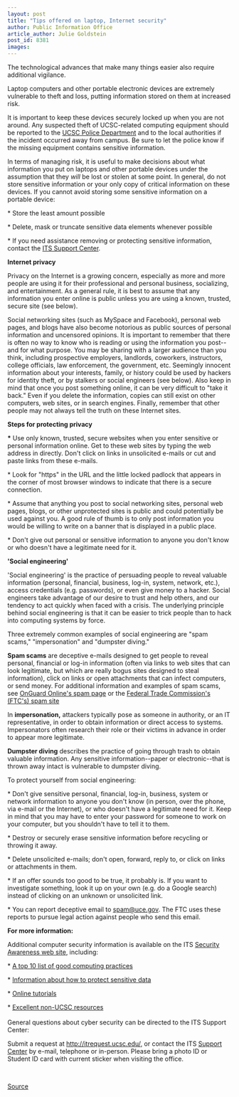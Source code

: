 ```yaml
---
layout: post
title: "Tips offered on laptop, Internet security"
author: Public Information Office
article_author: Julie Goldstein
post_id: 8381
images:
---
```


<a name="content" id="content"></a>
<p>
  The technological advances that make many things easier also require additional vigilance.
</p>
<p>
  Laptop computers and other portable electronic devices are extremely vulnerable to theft and loss, putting information stored on them at increased risk.
</p>
<p>
  It is important to keep these devices securely locked up when you are not around. Any suspected theft of UCSC-related computing equipment should be reported to the <a href="http://www2.ucsc.edu/police/">UCSC Police Department</a> and to the local authorities if the incident occurred away from campus. Be sure to let the police know if the missing equipment contains sensitive information.
</p>
<p>
  In terms of managing risk, it is useful to make decisions about what information you put on laptops and other portable devices under the assumption that they <i>will</i> be lost or stolen at some point. In general, do not store sensitive information or your only copy of critical information on these devices. If you cannot avoid storing some sensitive information on a portable device:
</p>
<p>
  * Store the least amount possible
</p>
<p>
  * Delete, mask or truncate sensitive data elements whenever possible
</p>
<p>
  * If you need assistance removing or protecting sensitive information, contact the <a href="http://its.ucsc.edu/services/help_desk/">ITS Support Center</a>.
</p>
<p>
  <strong>Internet privacy</strong>
</p>
<p>
  Privacy on the Internet is a growing concern, especially as more and more people are using it for their professional and personal business, socializing, and entertainment. As a general rule, it is best to assume that any information you enter online is public unless you are using a known, trusted, secure site (see below).
</p>
<p>
  Social networking sites (such as MySpace and Facebook), personal web pages, and blogs have also become notorious as public sources of personal information and uncensored opinions. It is important to remember that there is often no way to know who is reading or using the information you post--and for what purpose. You may be sharing with a larger audience than you think, including prospective employers, landlords, coworkers, instructors, college officials, law enforcement, the government, etc. Seemingly innocent information about your interests, family, or history could be used by hackers for identity theft, or by stalkers or social engineers (see below). Also keep in mind that once you post something online, it can be very difficult to "take it back." Even if you delete the information, copies can still exist on other computers, web sites, or in search engines. Finally, remember that other people may not always tell the truth on these Internet sites.
</p>
<p>
  <strong>Steps for protecting privacy</strong>
</p>
<p>
  <strong>*</strong> Use only known, trusted, secure websites when you enter sensitive or personal information online. Get to these web sites by typing the web address in directly. Don't click on links in unsolicited e-mails or cut and paste links from these e-mails.
</p>
<p>
  * Look for "https" in the URL and the little locked padlock that appears in the corner of most browser windows to indicate that there is a secure connection.
</p>
<p>
  * Assume that anything you post to social networking sites, personal web pages, blogs, or other unprotected sites is public and could potentially be used against you. A good rule of thumb is to only post information you would be willing to write on a banner that is displayed in a public place.
</p>
<p>
  * Don't give out personal or sensitive information to anyone you don't know or who doesn't have a legitimate need for it.
</p>
<p>
  <strong>'Social engineering'</strong>
</p>
<p>
  'Social engineering' is the practice of persuading people to reveal valuable information (personal, financial, business, log-in, system, network, etc.), access credentials (e.g. passwords), or even give money to a hacker. Social engineers take advantage of our desire to trust and help others, and our tendency to act quickly when faced with a crisis. The underlying principle behind social engineering is that it can be easier to trick people than to hack into computing systems by force.
</p>
<p>
  Three extremely common examples of social engineering are "spam scams," "impersonation" and "dumpster diving."
</p>
<p>
  <strong>Spam scams</strong> are deceptive e-mails designed to get people to reveal personal, financial or log-in information (often via links to web sites that can look legitimate, but which are really bogus sites designed to steal information), click on links or open attachments that can infect computers, or send money. For additional information and examples of spam scams, see <a href="http://onguardonline.gov/spam.html">OnGuard Online's spam page</a> or the <a href="http://www.ftc.gov/spam/">Federal Trade Commission's (FTC's) spam site</a>
</p>
<p>
  In <strong>impersonation,</strong> attackers typically pose as someone in authority, or an IT representative, in order to obtain information or direct access to systems. Impersonators often research their role or their victims in advance in order to appear more legitimate.
</p>
<p>
  <strong>Dumpster diving</strong> describes the practice of going through trash to obtain valuable information. Any sensitive information--paper or electronic--that is thrown away intact is vulnerable to dumpster diving.
</p>
<p>
  To protect yourself from social engineering:
</p>
<p>
  * Don't give sensitive personal, financial, log-in, business, system or network information to anyone you don't know (in person, over the phone, via e-mail or the Internet), or who doesn't have a legitimate need for it. Keep in mind that you may have to enter your password for someone to work on your computer, but you shouldn't have to tell it to them.
</p>
<p>
  * Destroy or securely erase sensitive information before recycling or throwing it away.
</p>
<p>
  * Delete unsolicited e-mails; don't open, forward, reply to, or click on links or attachments in them.
</p>
<p>
  * If an offer sounds too good to be true, it probably is. If you want to investigate something, look it up on your own (e.g. do a Google search) instead of clicking on an unknown or unsolicited link.
</p>
<p>
  * You can report deceptive email to <a href="mailto:spam@uce.gov">spam@uce.gov</a>. The FTC uses these reports to pursue legal action against people who send this email.
</p>
<p>
  <strong>For more information:</strong>
</p>
<p>
  Additional computer security information is available on the ITS <a href="http://its.ucsc.edu/security_awareness/index.php">Security Awareness web site</a>, including:
</p>
<p>
  * <a href="http://its.ucsc.edu/security_awareness/best_practices.php">A top 10 list of good computing practices</a>
</p>
<p>
  * <a href="http://its.ucsc.edu/security_awareness/restricted_data_resources.php">Information about how to protect sensitive data</a>
</p>
<p>
  * <a href="http://its.ucsc.edu/security_awareness/training.php">Online tutorials</a>
</p>
<p>
  * <a href="http://its.ucsc.edu/security_awareness/resources.php">Excellent non-UCSC resources</a><br>
  <br>
  General questions about cyber security can be directed to the ITS Support Center:
</p>
<p>
  Submit a request at <a href="http://itrequest.ucsc.edu/">http://itrequest.ucsc.edu/</a>, or contact the ITS <a href="http://its.ucsc.edu/services/help_desk/">Support Center</a> by e-mail, telephone or in-person. Please bring a photo ID or Student ID card with current sticker when visiting the office.
</p>
<p>
  <br>
</p>
<p><a href="http://www1.ucsc.edu/currents/06-07/11-06/tips.asp" title="Permalink to tips">Source</a></p>
